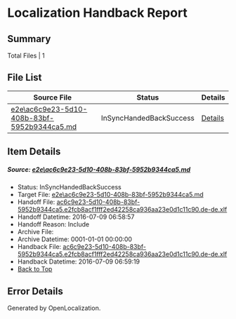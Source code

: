 # <a name='report-top'></a> Localization Handback Report

## Summary
 Total Files | 1

## File List
 Source File | Status | Details 
 ----------- | ------ | ------- 
 [e2e\ac6c9e23-5d10-408b-83bf-5952b9344ca5.md](https://github.com/OpenLocalizationTestOrg/oltest/blob/c77d3b326b4a085b39abffe2a180b1388cae764c/e2e/ac6c9e23-5d10-408b-83bf-5952b9344ca5.md) | InSyncHandedBackSuccess | [Details](#5c943b90e170bfc5f2c3225952804e3e0624faa21)

## Item Details
##### <a name='5c943b90e170bfc5f2c3225952804e3e0624faa21'></a> Source: [e2e\ac6c9e23-5d10-408b-83bf-5952b9344ca5.md](https://github.com/OpenLocalizationTestOrg/oltest/blob/c77d3b326b4a085b39abffe2a180b1388cae764c/e2e/ac6c9e23-5d10-408b-83bf-5952b9344ca5.md)
* Status: InSyncHandedBackSuccess
* Target File: [e2e\ac6c9e23-5d10-408b-83bf-5952b9344ca5.md](https://github.com/OpenLocalizationTestOrg/oltest-dede-fly/blob/044ae2d6dc5e32d7126adbdd19ea6e406920bb1c/e2e/ac6c9e23-5d10-408b-83bf-5952b9344ca5.md)
* Handoff File: [ac6c9e23-5d10-408b-83bf-5952b9344ca5.e2fcb8acf1fff2ed42258ca936aa23e0d1c11c90.de-de.xlf](https://github.com/OpenLocalizationTestOrg/olhandoff-e2e/blob/5e5871e6ef316e739418a8bbd5b8edd0c4c481c1/ol-handoff/OpenLocalizationTestOrg/oltest-dede-fly/ci/ht/ac6c9e23-5d10-408b-83bf-5952b9344ca5.e2fcb8acf1fff2ed42258ca936aa23e0d1c11c90.de-de.xlf)
* Handoff Datetime: 2016-07-09 06:58:57
* Handoff Reason: Include
* Archive File: 
* Archive Datetime: 0001-01-01 00:00:00
* Handback File: [ac6c9e23-5d10-408b-83bf-5952b9344ca5.e2fcb8acf1fff2ed42258ca936aa23e0d1c11c90.de-de.xlf](https://github.com/OpenLocalizationTestOrg/olhandback-e2e/blob/c5e8bc75ec1b93b21cba535e2ebe840098a1516b/ol-handback/OpenLocalizationTestOrg/oltest-dede-fly/ci/ht/ac6c9e23-5d10-408b-83bf-5952b9344ca5.e2fcb8acf1fff2ed42258ca936aa23e0d1c11c90.de-de.xlf)
* Handback Datetime: 2016-07-09 06:59:19
* [Back to Top](#report-top)


## Error Details

Generated by OpenLocalization.
